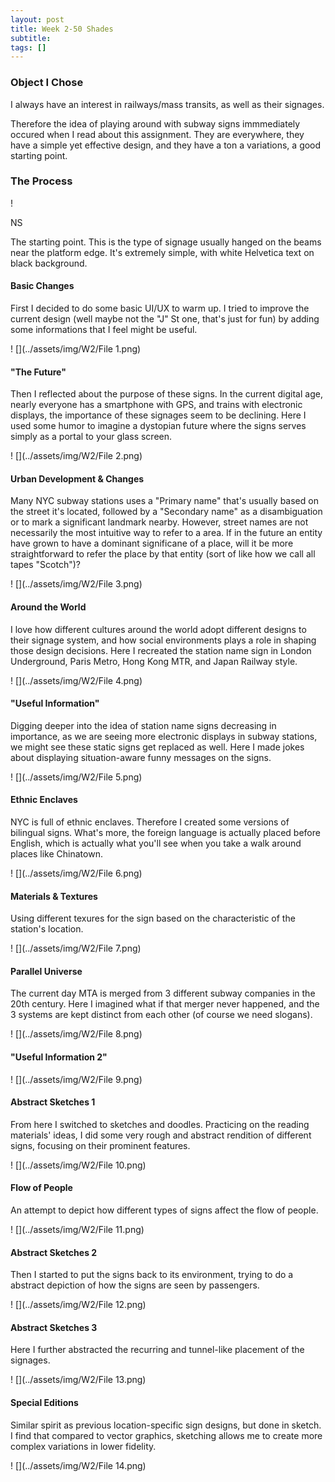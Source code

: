 ```yaml
---
layout: post
title: Week 2-50 Shades
subtitle: 
tags: []
---
```


### Object I Chose

I always have an interest in railways/mass transits, as well as their signages.

Therefore the idea of playing around with subway signs immmediately occured when I read about this assignment. They are everywhere, they have a simple yet effective design, and they have a ton a variations, a good starting point.



### The Process

! [](./W2/File0.png)

NS

The starting point. This is the type of signage usually hanged on the beams near the platform edge. It's extremely simple, with white Helvetica text on black background.



#### Basic Changes

First I decided to do some basic UI/UX to warm up. I tried to improve the current design (well maybe not the "J" St one, that's just for fun) by adding some informations that I feel might be useful.

! [](../assets/img/W2/File 1.png)



#### "The Future"

Then I reflected about the purpose of these signs. In the current digital age, nearly everyone has a smartphone with GPS, and trains with electronic displays, the importance of these signages seem to be declining. Here I used some humor to imagine a dystopian future where the signs serves simply as a portal to your glass screen.

! [](../assets/img/W2/File 2.png)



#### Urban Development & Changes

Many NYC subway stations uses a "Primary name" that's usually based on the street it's located, followed by a "Secondary name" as a disambiguation or to mark a significant landmark nearby. However, street names are not necessarily the most intuitive way to refer to a area. If in the future an entity have grown to have a dominant significane of a place, will it be more straightforward to refer the place by that entity (sort of like how we call all tapes "Scotch")?

! [](../assets/img/W2/File 3.png)



#### Around the World

I love how different cultures around the world adopt different designs to their signage system, and how social environments plays a role in shaping those design decisions. Here I recreated the station name sign in London Underground, Paris Metro, Hong Kong MTR, and Japan Railway style.

! [](../assets/img/W2/File 4.png)



#### "Useful Information"

Digging deeper into the idea of station name signs decreasing in importance, as we are seeing more electronic displays in subway stations, we might see these static signs get replaced as well. Here I made jokes about displaying situation-aware funny messages on the signs.

! [](../assets/img/W2/File 5.png)



#### Ethnic Enclaves

NYC is full of ethnic enclaves. Therefore I created some versions of bilingual signs. What's more, the foreign language is actually placed before English, which is actually what you'll see when you take a walk around places like Chinatown.

! [](../assets/img/W2/File 6.png)



#### Materials & Textures

Using different texures for the sign based on the characteristic of the station's location.

! [](../assets/img/W2/File 7.png)



#### Parallel Universe

The current day MTA is merged from 3 different subway companies in the 20th century. Here I imagined what if that merger never happened, and the 3 systems are kept distinct from each other (of course we need slogans).

! [](../assets/img/W2/File 8.png)



#### "Useful Information 2"

! [](../assets/img/W2/File 9.png)



#### Abstract Sketches 1

From here I switched to sketches and doodles. Practicing on the reading materials' ideas, I did some very rough and abstract rendition of different signs, focusing on their prominent features.

! [](../assets/img/W2/File 10.png)



#### Flow of People

An attempt to depict how different types of signs affect the flow of people.

! [](../assets/img/W2/File 11.png)



#### Abstract Sketches 2

Then I started to put the signs back to its environment, trying to do a abstract depiction of how the signs are seen by passengers.

! [](../assets/img/W2/File 12.png)



#### Abstract Sketches 3

Here I further abstracted the recurring and tunnel-like placement of the signages.

! [](../assets/img/W2/File 13.png)



#### Special Editions

Similar spirit as previous location-specific sign designs, but done in sketch. I find that compared to vector graphics, sketching allows me to create more complex variations in lower fidelity.

! [](../assets/img/W2/File 14.png)

